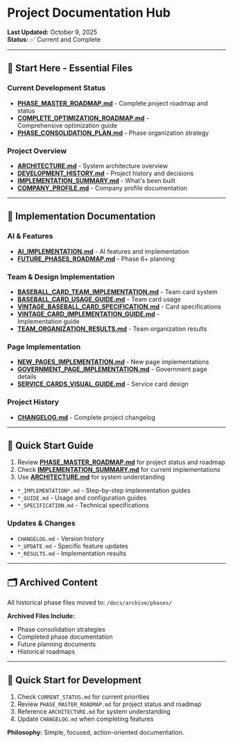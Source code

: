# Project Documentation Hub

**Last Updated:** October 9, 2025  
**Status:** ✅ Current and Complete  

---

## 🎯 Start Here - Essential Files

### Current Development Status

- **[PHASE_MASTER_ROADMAP.md](./PHASE_MASTER_ROADMAP.md)** - Complete project roadmap and status
- **[COMPLETE_OPTIMIZATION_ROADMAP.md](../COMPLETE_OPTIMIZATION_ROADMAP.md)** -  
  Comprehensive optimization guide
- **[PHASE_CONSOLIDATION_PLAN.md](./PHASE_CONSOLIDATION_PLAN.md)** - Phase organization strategy

### Project Overview

- **[ARCHITECTURE.md](./ARCHITECTURE.md)** - System architecture overview
- **[DEVELOPMENT_HISTORY.md](./DEVELOPMENT_HISTORY.md)** - Project history and decisions
- **[IMPLEMENTATION_SUMMARY.md](./IMPLEMENTATION_SUMMARY.md)** - What's been built
- **[COMPANY_PROFILE.md](./COMPANY_PROFILE.md)** - Company profile documentation

---

## 📁 Implementation Documentation

### AI & Features

- **[AI_IMPLEMENTATION.md](./AI_IMPLEMENTATION.md)** - AI features and implementation
- **[FUTURE_PHASES_ROADMAP.md](./FUTURE_PHASES_ROADMAP.md)** - Phase 6+ planning

### Team & Design Implementation

- **[BASEBALL_CARD_TEAM_IMPLEMENTATION.md](./BASEBALL_CARD_TEAM_IMPLEMENTATION.md)** - Team card system
- **[BASEBALL_CARD_USAGE_GUIDE.md](./BASEBALL_CARD_USAGE_GUIDE.md)** - Team card usage
- **[VINTAGE_BASEBALL_CARD_SPECIFICATION.md](./VINTAGE_BASEBALL_CARD_SPECIFICATION.md)** - Card specifications
- **[VINTAGE_CARD_IMPLEMENTATION_GUIDE.md](./VINTAGE_CARD_IMPLEMENTATION_GUIDE.md)** -  
  Implementation guide
- **[TEAM_ORGANIZATION_RESULTS.md](./TEAM_ORGANIZATION_RESULTS.md)** - Team organization results

### Page Implementation

- **[NEW_PAGES_IMPLEMENTATION.md](./NEW_PAGES_IMPLEMENTATION.md)** - New page implementations
- **[GOVERNMENT_PAGE_IMPLEMENTATION.md](./GOVERNMENT_PAGE_IMPLEMENTATION.md)** - Government page details
- **[SERVICE_CARDS_VISUAL_GUIDE.md](./SERVICE_CARDS_VISUAL_GUIDE.md)** - Service card design

### Project History

- **[CHANGELOG.md](./CHANGELOG.md)** - Complete project changelog

---

## 🚀 Quick Start Guide

1. Review **[PHASE_MASTER_ROADMAP.md](./PHASE_MASTER_ROADMAP.md)** for project status and roadmap
2. Check **[IMPLEMENTATION_SUMMARY.md](./IMPLEMENTATION_SUMMARY.md)** for current implementations
3. Use **[ARCHITECTURE.md](./ARCHITECTURE.md)** for system understanding

- `*_IMPLEMENTATION*.md` - Step-by-step implementation guides
- `*_GUIDE.md` - Usage and configuration guides
- `*_SPECIFICATION.md` - Technical specifications

### Updates & Changes

- `CHANGELOG.md` - Version history
- `*_UPDATE.md` - Specific feature updates
- `*_RESULTS.md` - Implementation results

---

## 🗂️ Archived Content

All historical phase files moved to: `/docs/archive/phases/`

**Archived Files Include:**

- Phase consolidation strategies  
- Completed phase documentation
- Future planning documents
- Historical roadmaps

---

## 🚀 Quick Start for Development

1. Check `CURRENT_STATUS.md` for current priorities
2. Review `PHASE_MASTER_ROADMAP.md` for project status and roadmap
3. Reference `ARCHITECTURE.md` for system understanding
4. Update `CHANGELOG.md` when completing features

**Philosophy:** Simple, focused, action-oriented documentation.

